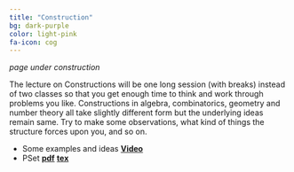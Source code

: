 ```yaml
---
title: "Construction"
bg: dark-purple
color: light-pink
fa-icon: cog
---
```




*page under construction*

The lecture on Constructions will be one long session (with breaks) instead of two classes so that you get enough time to think and work through problems you like. Constructions in algebra, combinatorics, geometry and number theory all take slightly different form but the underlying ideas remain same. Try to make some observations, what kind of things the structure forces upon you, and so on.

- Some examples and ideas [**Video**]()
- PSet [**pdf**](pdfs\constructions\pset.pdf)      [**tex**](pdfs\constructions\pset.tex)